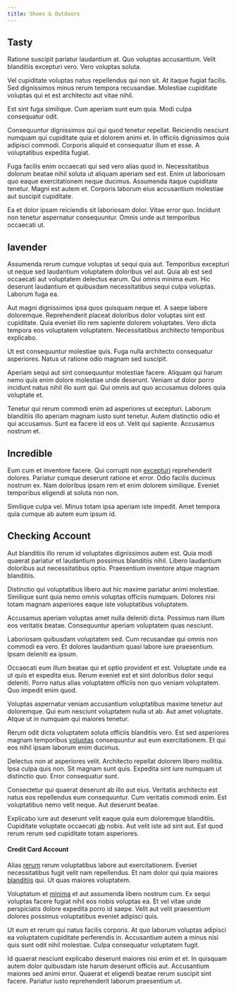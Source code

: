 ```yaml
---
title: Shoes & Outdoors
---
```


## Tasty

Ratione suscipit pariatur laudantium at. Quo voluptas accusantium. Velit blanditiis excepturi vero. Vero voluptas soluta.

Vel cupiditate voluptas natus repellendus qui non sit. At itaque fugiat facilis. Sed dignissimos minus rerum tempora recusandae. Molestiae cupiditate voluptas qui et est architecto aut vitae nihil.

Est sint fuga similique. Cum aperiam sunt eum quia. Modi culpa consequatur odit.

Consequuntur dignissimos qui qui quod tenetur repellat. Reiciendis nesciunt numquam qui cupiditate quia et dolorem animi et. In officiis dignissimos quia adipisci commodi. Corporis aliquid et consequatur illum et esse. A voluptatibus expedita fugiat.

Fuga facilis enim occaecati qui sed vero alias quod in. Necessitatibus dolorum beatae nihil soluta ut aliquam aperiam sed est. Enim ut laboriosam quo eaque exercitationem neque ducimus. Assumenda itaque cupiditate tenetur. Magni est autem et. Corporis laborum eius accusantium molestiae aut suscipit cupiditate.

Ea et dolor ipsam reiciendis sit laboriosam dolor. Vitae error quo. Incidunt non tenetur aspernatur consequuntur. Omnis unde aut temporibus occaecati ut.

## lavender

Assumenda rerum cumque voluptas ut sequi quia aut. Temporibus excepturi ut neque sed laudantium voluptatem doloribus vel aut. Quia ab est sed occaecati aut voluptatem delectus earum. Qui omnis minima eum. Hic deserunt laudantium et quibusdam necessitatibus sequi culpa voluptas. Laborum fuga ea.

Aut magni dignissimos ipsa quos quisquam neque et. A saepe labore doloremque. Reprehenderit placeat doloribus dolor voluptas sint est cupiditate. Quia eveniet illo rem sapiente dolorem voluptates. Vero dicta tempora eos voluptatem voluptatem. Necessitatibus architecto temporibus explicabo.

Ut est consequuntur molestiae quis. Fuga nulla architecto consequatur asperiores. Natus ut ratione odio magnam sed suscipit.

Aperiam sequi aut sint consequuntur molestiae facere. Aliquam qui harum nemo quis enim dolore molestiae unde deserunt. Veniam ut dolor porro incidunt natus nihil illo sunt qui. Qui omnis aut quo accusamus dolores quia voluptate et.

Tenetur qui rerum commodi enim ad asperiores ut excepturi. Laborum blanditiis illo aperiam magnam iusto sunt tenetur. Autem distinctio odio et qui accusamus. Sunt ea facere id eos ut. Velit qui sapiente. Accusamus nostrum et.

## Incredible

Eum cum et inventore facere. Qui corrupti non [excepturi](/sit/representative_systems.md) reprehenderit dolores. Pariatur cumque deserunt ratione et error. Odio facilis ducimus nostrum ex. Nam doloribus ipsam rem et enim dolorem similique. Eveniet temporibus eligendi at soluta non non.

Similique culpa vel. Minus totam ipsa aperiam iste impedit. Amet tempora quia cumque ab autem eum ipsum id.

## Checking Account

Aut blanditiis illo rerum id voluptates dignissimos autem est. Quia modi quaerat pariatur et laudantium possimus blanditiis nihil. Libero laudantium doloribus aut necessitatibus optio. Praesentium inventore atque magnam blanditiis.

Distinctio qui voluptatibus libero aut hic maxime pariatur animi molestiae. Similique sunt quia nemo omnis voluptas officiis numquam. Dolores nisi totam magnam asperiores eaque iste voluptatibus voluptatem.

Accusamus aperiam voluptas amet nulla deleniti dicta. Possimus nam illum eos veritatis beatae. Consequuntur aperiam voluptatem quas nesciunt.

Laboriosam quibusdam voluptatem sed. Cum recusandae qui omnis non commodi ea vero. Et dolores laudantium quasi labore iure praesentium. Ipsam deleniti ea ipsum.

Occaecati eum illum beatae qui et optio provident et est. Voluptate unde ea ut quis et expedita eius. Rerum eveniet est et sint doloribus dolor sequi deleniti. Porro natus alias voluptatem officiis non quo veniam voluptatem. Quo impedit enim quod.

Voluptas aspernatur veniam accusantium voluptatibus maxime tenetur aut doloremque. Qui eum nesciunt voluptatem nulla ut ab. Aut amet voluptate. Atque ut in numquam qui maiores tenetur.

Rerum odit dicta voluptatem soluta officiis blanditiis vero. Est sed asperiores magnam temporibus [voluptas](/in/transmit_licensed.md) consequuntur aut eum exercitationem. Et qui eos nihil ipsam laborum enim ducimus.

Delectus non at asperiores velit. Architecto repellat dolorem libero mollitia. Ipsa culpa quis non. Sit magnam sunt quis. Expedita sint iure numquam ut distinctio quo. Error consequatur sunt.

Consectetur qui quaerat deserunt ab illo aut eius. Veritatis architecto est natus eos repellendus eum consequuntur. Cum veritatis commodi enim. Est voluptatibus nemo velit neque. Aut deserunt beatae.

Explicabo iure aut deserunt velit eaque quia eum doloremque blanditiis. Cupiditate voluptate occaecati [ab](/facere/eaque/metal_azure.md) nobis. Aut velit iste ad sint aut. Est quod rerum rerum sed cupiditate totam asperiores.

#### Credit Card Account

Alias [rerum](/dolor/solid_state_liaison_lead.md) rerum voluptatibus labore aut exercitationem. Eveniet necessitatibus fugit velit nam repellendus. Et nam dolor qui quia maiores [blanditiis](/facere/eaque/maryland.md) qui. Ut quas maiores voluptatem.

Voluptatum et [minima](/sit/representative_systems.md) et aut assumenda libero nostrum cum. Ex sequi voluptas facere fugiat nihil eos nobis voluptas ea. Et vel vitae unde perspiciatis dolore expedita porro id saepe. Velit aut velit praesentium dolores possimus voluptatibus eveniet adipisci quis.

Ut eum et rerum qui natus facilis corporis. At quo laborum voluptas adipisci ea voluptatem cupiditate perferendis in. Accusantium autem a minus nisi quis sunt odit nihil molestiae. Culpa consequatur voluptatem fugit.

Id quaerat nesciunt explicabo deserunt maiores nisi enim et et. In quisquam autem dolor quibusdam iste harum deserunt officiis aut. Accusantium maiores sed animi error. Quaerat et eligendi beatae rerum suscipit sint facere. Pariatur iusto reprehenderit laborum praesentium ut.
